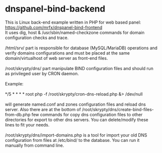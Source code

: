 # dnspanel-bind-backend


This is Linux back-end example written in PHP for web based panel: https://github.com/mrfx/dnspanel-bind-frontend<br>
It uses dig, host & /usr/sbin/named-checkzone commands for domain configuration checks and trace.<br>
<br>
/html/srv/ part is responsible for database (MySQL/MariaDB) operations and verify domains configurations and must be placed at the same domain/virtualhost of web server as front-end files.<br>
<br>
/root/skrypty/dns/ part manipulate BIND configuration files and should run as privileged user by CRON daemon.<br><br>
Example:<br><br>
*/5 * * * *     root    php -f /root/skrypty/cron-dns-reload.php &> /dev/null<br><br>
will generate named.conf and zones configuration files and reload dns server. Also there are at the bottom of /root/skrypty/dns/create-bind-files-from-db.php few commands for copy dns configuration files to other directories for export to other dns servers. You can delete/modify these lines to fit your needs.
<br><br>
/root/skrypty/dns/import-domains.php is a tool for import your old  DNS configuration from files at /etc/bind/ to the database. You can run it manually from command line.
